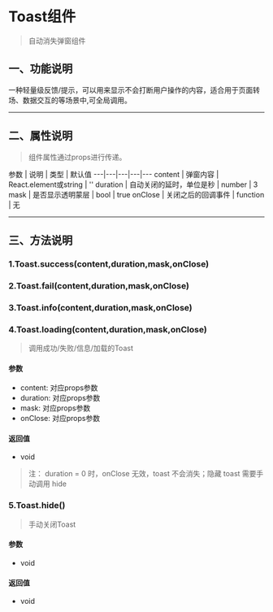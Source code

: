 # Toast组件
> 自动消失弹窗组件

## 一、功能说明
一种轻量级反馈/提示，可以用来显示不会打断用户操作的内容，适合用于页面转场、数据交互的等场景中,可全局调用。


---

## 二、属性说明
> 组件属性通过props进行传递。

参数 | 说明 | 类型 | 默认值
---|---|---|---|---
content | 弹窗内容	 | React.element或string | ''
duration | 自动关闭的延时，单位是秒 | number | 3
mask | 是否显示透明蒙层 | bool | true
onClose | 关闭之后的回调事件 | function | 无


---

## 三、方法说明

### 1.Toast.success(content,duration,mask,onClose)
### 2.Toast.fail(content,duration,mask,onClose)
### 3.Toast.info(content,duration,mask,onClose)
### 4.Toast.loading(content,duration,mask,onClose)
> 调用成功/失败/信息/加载的Toast

#### 参数
- content: 对应props参数
- duration: 对应props参数
- mask: 对应props参数
- onClose: 对应props参数 

#### 返回值
- void


> 注： duration = 0 时，onClose 无效，toast 不会消失；隐藏 toast 需要手动调用 hide

### 5.Toast.hide()
> 手动关闭Toast

#### 参数
- void

#### 返回值
- void
